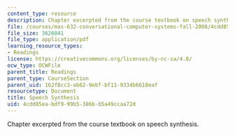 ```yaml
---
content_type: resource
description: Chapter excerpted from the course textbook on speech synthesis.
file: /courses/mas-632-conversational-computer-systems-fall-2008/4cdd85eabdf999b5386bb5a49ccaa72d_shmandt_txt_ch5.pdf
file_size: 3626841
file_type: application/pdf
learning_resource_types:
- Readings
license: https://creativecommons.org/licenses/by-nc-sa/4.0/
ocw_type: OCWFile
parent_title: Readings
parent_type: CourseSection
parent_uid: 162f8cc3-ab62-9ebf-bf11-9334b6618eaf
resourcetype: Document
title: Speech Synthesis
uid: 4cdd85ea-bdf9-99b5-386b-b5a49ccaa72d
---
```

Chapter excerpted from the course textbook on speech synthesis.